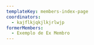 ```yaml
---
templateKey: members-index-page
coordinators:
  - kajflkjqkjlkjrlwjp
formerMembers:
  - Exemplo de Ex Membro
---
```


